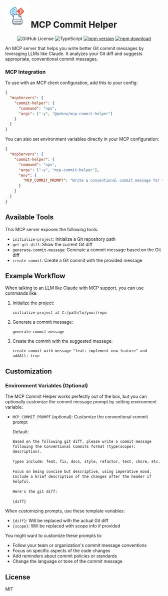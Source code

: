 # <img src="./assets/logo.png" width="75" height="75">  MCP Commit Helper

<div align="center">
  
![GitHub License](https://img.shields.io/badge/license-MIT-blue.svg)
![TypeScript](https://img.shields.io/badge/language-TypeScript-blue)
[![npm version](https://img.shields.io/npm/v/@pekno/mcp-commit-helper.svg)](https://www.npmjs.com/package/@pekno/mcp-commit-helper)
[![npm download](https://img.shields.io/npm/d18m/%40pekno%2Fmcp-commit-helper)](https://www.npmjs.com/package/@pekno/mcp-commit-helper)

</div>

An MCP server that helps you write better Git commit messages by leveraging LLMs like Claude. It analyzes your Git diff and suggests appropriate, conventional commit messages.

### MCP Integration

To use with an MCP client configuration, add this to your config:

```json
{
  "mcpServers": {
    "commit-helper": {
      "command": "npx",
      "args": ["-y", "@pekno/mcp-commit-helper"]
    }
  }
}
```

You can also set environment variables directly in your MCP configuration:

```json
{
  "mcpServers": {
    "commit-helper": {
      "command": "npx",
      "args": ["-y", "mcp-commit-helper"],
      "env": {
        "MCP_COMMIT_PROMPT": "Write a conventional commit message for these changes:\\n\\n{diff}"
      }
    }
  }
}
```

## Available Tools

This MCP server exposes the following tools:

- `initialize-project`: Initialize a Git repository path
- `get-git-diff`: Show the current Git diff
- `generate-commit-message`: Generate a commit message based on the Git diff
- `create-commit`: Create a Git commit with the provided message

## Example Workflow

When talking to an LLM like Claude with MCP support, you can use commands like:

1. Initialize the project:
   ```
   initialize-project at C:/path/to/your/repo
   ```

2. Generate a commit message:
   ```
   generate-commit-message
   ```

3. Create the commit with the suggested message:
   ```
   create-commit with message "feat: implement new feature" and addAll: true
   ```

## Customization

### Environment Variables (Optional)

The MCP Commit Helper works perfectly out of the box, but you can optionally customize the commit message prompt by setting environment variable:

- `MCP_COMMIT_PROMPT` (optional): Customize the conventional commit prompt
  
  Default:
  ```
  Based on the following git diff, please write a commit message following the Conventional Commits format (type(scope): description).

  Types include: feat, fix, docs, style, refactor, test, chore, etc.

  Focus on being concise but descriptive, using imperative mood.
  Include a brief description of the changes after the header if helpful.

  Here's the git diff:

  {diff}
  ```

When customizing prompts, use these template variables:
- `{diff}`: Will be replaced with the actual Git diff
- `{scope}`: Will be replaced with scope info if provided

You might want to customize these prompts to:
- Follow your team or organization's commit message conventions
- Focus on specific aspects of the code changes
- Add reminders about commit policies or standards
- Change the language or tone of the commit message

## License

MIT